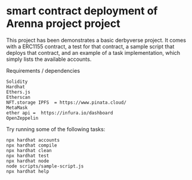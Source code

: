 # smart contract deployment of Arenna project  project


This project has been demonstrates a basic derbyverse project. It comes with a  ERC1155 contract, a test for that contract, a sample script that deploys that contract, and an example of a task implementation, which simply lists the available accounts.



Requirements / dependencies 

```shell
Solidity
Hardhat
Ethers.js
Etherscan
NFT.storage IPFS  = https://www.pinata.cloud/
MetaMask
ether api =  https://infura.io/dashboard
OpenZeppelin
```

Try running some of the following tasks:

```shell
npx hardhat accounts
npx hardhat compile
npx hardhat clean
npx hardhat test
npx hardhat node
node scripts/sample-script.js
npx hardhat help
```


